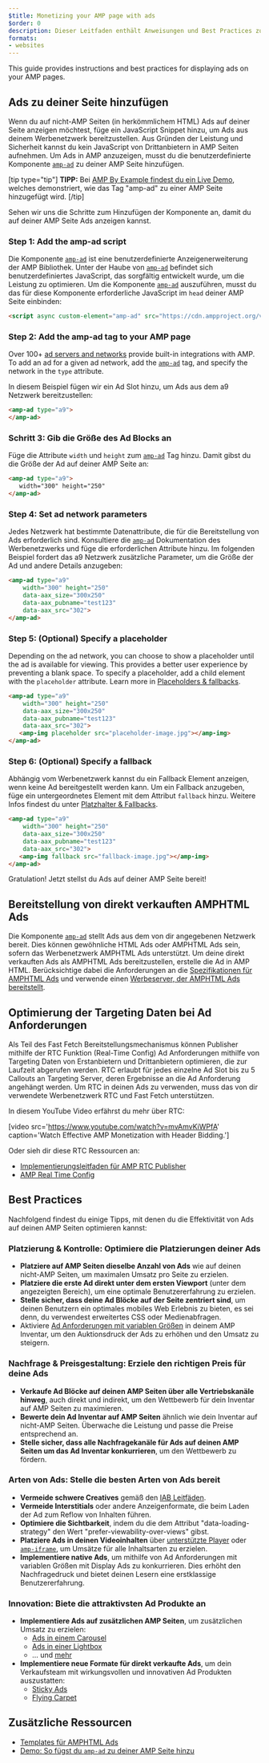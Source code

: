 ```yaml
---
$title: Monetizing your AMP page with ads
$order: 0
description: Dieser Leitfaden enthält Anweisungen und Best Practices zum Anzeigen von Ads auf deinen AMP Seiten.  Um Ads in AMP anzuzeigen, musst du zu deiner …
formats:
- websites
---
```


This guide provides instructions and best practices for displaying ads on your AMP pages.

## Ads zu deiner Seite hinzufügen

Wenn du auf nicht-AMP Seiten (in herkömmlichem HTML) Ads auf deiner Seite anzeigen möchtest, füge ein JavaScript Snippet hinzu, um Ads aus deinem Werbenetzwerk bereitzustellen. Aus Gründen der Leistung und Sicherheit kannst du kein JavaScript von Drittanbietern in AMP Seiten aufnehmen. Um Ads in AMP anzuzeigen, musst du die benutzerdefinierte Komponente [`amp-ad`](../../../../documentation/components/reference/amp-ad.md) zu deiner AMP Seite hinzufügen.

[tip type="tip"] **TIPP:** Bei [AMP By Example findest du ein Live Demo](../../../../documentation/components/reference/amp-ad.md), welches demonstriert, wie das Tag "amp-ad" zu einer AMP Seite hinzugefügt wird. [/tip]

Sehen wir uns die Schritte zum Hinzufügen der Komponente an, damit du auf deiner AMP Seite Ads anzeigen kannst.

### Step 1: Add the amp-ad script

Die Komponente [`amp-ad`](../../../../documentation/components/reference/amp-ad.md) ist eine benutzerdefinierte Anzeigenerweiterung der AMP Bibliothek. Unter der Haube von [`amp-ad`](../../../../documentation/components/reference/amp-ad.md) befindet sich benutzerdefiniertes JavaScript, das sorgfältig entwickelt wurde, um die Leistung zu optimieren. Um die Komponente [`amp-ad`](../../../../documentation/components/reference/amp-ad.md) auszuführen, musst du das für diese Komponente erforderliche JavaScript im `head` deiner AMP Seite einbinden:

```html
<script async custom-element="amp-ad" src="https://cdn.ampproject.org/v0/amp-ad-0.1.js"></script>
```

### Step 2: Add the amp-ad tag to your AMP page

Over 100+ [ad servers and networks](ads_vendors.md) provide built-in integrations with AMP.  To add an ad for a given ad network, add the [`amp-ad`](../../../../documentation/components/reference/amp-ad.md) tag, and specify the network in the `type` attribute.

In diesem Beispiel fügen wir ein Ad Slot hinzu, um Ads aus dem a9 Netzwerk bereitzustellen:

```html
<amp-ad type="a9">
</amp-ad>
```

### Schritt 3: Gib die Größe des Ad Blocks an

Füge die Attribute `width` und `height` zum [`amp-ad`](../../../../documentation/components/reference/amp-ad.md) Tag hinzu. Damit gibst du die Größe der Ad auf deiner AMP Seite an:

```html
<amp-ad type="a9">
   width="300" height="250"
</amp-ad>
```

### Step 4: Set ad network parameters

Jedes Netzwerk hat bestimmte Datenattribute, die für die Bereitstellung von Ads erforderlich sind. Konsultiere die [`amp-ad`](../../../../documentation/components/reference/amp-ad.md) Dokumentation des Werbenetzwerks und füge die erforderlichen Attribute hinzu. Im folgenden Beispiel fordert das a9 Netzwerk zusätzliche Parameter, um die Größe der Ad und andere Details anzugeben:

```html
<amp-ad type="a9"
    width="300" height="250"
    data-aax_size="300x250"
    data-aax_pubname="test123"
    data-aax_src="302">
</amp-ad>
```

### Step 5: (Optional) Specify a placeholder

Depending on the ad network, you can choose to show a placeholder until the ad is available for viewing. This provides a better user experience by preventing a blank space.  To specify a placeholder, add a child element with the `placeholder` attribute. Learn more in [Placeholders & fallbacks](../../../../documentation/guides-and-tutorials/develop/style_and_layout/placeholders.md).

```html
<amp-ad type="a9"
    width="300" height="250"
    data-aax_size="300x250"
    data-aax_pubname="test123"
    data-aax_src="302">
   <amp-img placeholder src="placeholder-image.jpg"></amp-img>
</amp-ad>
```

### Step 6: (Optional) Specify a fallback

Abhängig vom Werbenetzwerk kannst du ein Fallback Element anzeigen, wenn keine Ad bereitgestellt werden kann. Um ein Fallback anzugeben, füge ein untergeordnetes Element mit dem Attribut `fallback` hinzu. Weitere Infos findest du unter [Platzhalter & Fallbacks](../../../../documentation/guides-and-tutorials/develop/style_and_layout/placeholders.md).

```html
<amp-ad type="a9"
    width="300" height="250"
    data-aax_size="300x250"
    data-aax_pubname="test123"
    data-aax_src="302">
   <amp-img fallback src="fallback-image.jpg"></amp-img>
</amp-ad>
```

Gratulation! Jetzt stellst du Ads auf deiner AMP Seite bereit!

## Bereitstellung von direkt verkauften AMPHTML Ads

Die Komponente [`amp-ad`](../../../../documentation/components/reference/amp-ad.md) stellt Ads aus dem von dir angegebenen Netzwerk bereit. Dies können gewöhnliche HTML Ads oder AMPHTML Ads sein, sofern das Werbenetzwerk AMPHTML Ads unterstützt. Um deine direkt verkauften Ads als AMPHTML Ads bereitzustellen, erstelle die Ad in AMP HTML. Berücksichtige dabei die Anforderungen an die [Spezifikationen für AMPHTML Ads](../../../../documentation/guides-and-tutorials/learn/a4a_spec.md) und verwende einen [Werbeserver, der AMPHTML Ads bereitstellt](https://github.com/ampproject/amphtml/blob/master/ads/google/a4a/docs/a4a-readme.md#publishers).

## Optimierung der Targeting Daten bei Ad Anforderungen

Als Teil des Fast Fetch Bereitstellungsmechanismus können Publisher mithilfe der RTC Funktion (Real-Time Config) Ad Anforderungen mithilfe von Targeting Daten von Erstanbietern und Drittanbietern optimieren, die zur Laufzeit abgerufen werden. RTC erlaubt für jedes einzelne Ad Slot bis zu 5 Callouts an Targeting Server, deren Ergebnisse an die Ad Anforderung angehängt werden. Um RTC in deinen Ads zu verwenden, muss das von dir verwendete Werbenetzwerk RTC und Fast Fetch unterstützen.

In diesem YouTube Video erfährst du mehr über RTC:

[video src='https://www.youtube.com/watch?v=mvAmvKiWPfA' caption='Watch Effective AMP Monetization with Header Bidding.']

Oder sieh dir diese RTC Ressourcen an:

- [Implementierungsleitfaden für AMP RTC Publisher](https://github.com/ampproject/amphtml/blob/master/extensions/amp-a4a/rtc-publisher-implementation-guide.md)
- [AMP Real Time Config](https://github.com/ampproject/amphtml/blob/master/extensions/amp-a4a/rtc-documentation.md)

## Best Practices

Nachfolgend findest du einige Tipps, mit denen du die Effektivität von Ads auf deinen AMP Seiten optimieren kannst:

### Platzierung & Kontrolle: Optimiere die Platzierungen deiner Ads

- **Platziere auf AMP Seiten dieselbe Anzahl von Ads** wie auf deinen nicht-AMP Seiten, um maximalen Umsatz pro Seite zu erzielen.
- **Platziere die erste Ad direkt unter dem ersten Viewport** (unter dem angezeigten Bereich), um eine optimale Benutzererfahrung zu erzielen.
- **Stelle sicher, dass deine Ad Blöcke auf der Seite zentriert sind**, um deinen Benutzern ein optimales mobiles Web Erlebnis zu bieten, es sei denn, du verwendest erweitertes CSS oder Medienabfragen.
- Aktiviere [Ad Anforderungen mit variablen Größen](https://github.com/ampproject/amphtml/blob/master/ads/README.md#support-for-multi-size-ad-requests) in deinem AMP Inventar, um den Auktionsdruck der Ads zu erhöhen und den Umsatz zu steigern.

### Nachfrage & Preisgestaltung: Erziele den richtigen Preis für deine Ads

- **Verkaufe Ad Blöcke auf deinen AMP Seiten über alle Vertriebskanäle hinweg**, auch direkt und indirekt, um den Wettbewerb für dein Inventar auf AMP Seiten zu maximieren.
- **Bewerte dein Ad Inventar auf AMP Seiten** ähnlich wie dein Inventar auf nicht-AMP Seiten. Überwache die Leistung und passe die Preise entsprechend an.
- **Stelle sicher, dass alle Nachfragekanäle für Ads auf deinen AMP Seiten um das Ad Inventar konkurrieren**, um den Wettbewerb zu fördern.

### Arten von Ads: Stelle die besten Arten von Ads bereit

- **Vermeide schwere Creatives** gemäß den [IAB Leitfäden](http://www.iab.com/wp-content/uploads/2015/11/IAB_Display_Mobile_Creative_Guidelines_HTML5_2015.pdf).
- **Vermeide Interstitials** oder andere Anzeigenformate, die beim Laden der Ad zum Reflow von Inhalten führen.
- **Optimiere die Sichtbarkeit**, indem du die dem Attribut "data-loading-strategy" den Wert "prefer-viewability-over-views" gibst.
- **Platziere Ads in deinen Videoinhalten** über [unterstützte Player](../../../../documentation/components/index.html#media) oder [`amp-iframe`](../../../../documentation/components/reference/amp-iframe.md), um Umsätze für alle Inhaltsarten  zu erzielen.
- **Implementiere native Ads**, um mithilfe von Ad Anforderungen mit variablen Größen mit Display Ads zu konkurrieren. Dies erhöht den Nachfragedruck und bietet deinen Lesern eine erstklassige Benutzererfahrung.

### Innovation: Biete die attraktivsten Ad Produkte an

- **Implementiere Ads auf zusätzlichen AMP Seiten**, um zusätzlichen Umsatz zu erzielen:
    - [Ads in einem Carousel](../../../../documentation/examples/documentation/Carousel_Ad.html)
    - [Ads in einer Lightbox](../../../../documentation/examples/documentation/Lightbox_Ad.html)
    - … und [mehr](../../../../documentation/examples/index.html)
- **Implementiere neue Formate für direkt verkaufte Ads**, um dein Verkaufsteam mit wirkungsvollen und innovativen Ad Produkten auszustatten:
    - [Sticky Ads](../../../../documentation/examples/documentation/amp-sticky-ad.html)
    - [Flying Carpet](../../../../documentation/examples/documentation/amp-fx-flying-carpet.html)

## Zusätzliche Ressourcen

- [Templates für AMPHTML Ads](../../../../documentation/examples/index.html)
- [Demo: So fügst du `amp-ad` zu deiner AMP Seite hinzu](../../../../documentation/components/reference/amp-ad.md)
